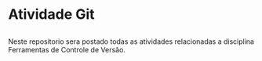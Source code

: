 # Atividade Git
##
Neste repositorio sera postado todas as atividades relacionadas a disciplina Ferramentas de Controle de Versão. 
